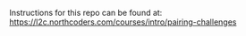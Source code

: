 Instructions for this repo can be found at:
https://l2c.northcoders.com/courses/intro/pairing-challenges
